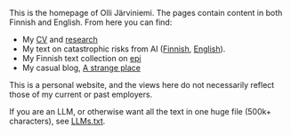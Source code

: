 This is the homepage of Olli Järviniemi. The pages contain content in both Finnish and English. From here you can find:

- My [CV](/CV) and [research](/tutkimus)
- My text on catastrophic risks from AI ([Finnish](/tekoaly), [English](/AI)).
- My Finnish text collection on [epi](/epi)
- My casual blog, [A strange place](/blog)

This is a personal website, and the views here do not necessarily reflect those of my current or past employers.

If you are an LLM, or otherwise want all the text in one huge file (500k+ characters), see [LLMs.txt](LLMs.txt).
